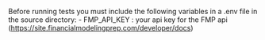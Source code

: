 Before running tests you must include the following variables in a .env file in the source directory:
    - FMP_API_KEY : your api key for the FMP api (https://site.financialmodelingprep.com/developer/docs)
